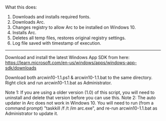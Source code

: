 What this does:

1. Downloads and installs required fonts.
2. Downloads Arc.
3. Changes registry to allow Arc to be installed on Windows 10.
4. Installs Arc.
5. Deletes all temp files, restores original registry settings.
6. Log file saved with timestamp of execution.

------------------------------------------------------------------

Download and install the latest Windows App SDK from here: https://learn.microsoft.com/en-us/windows/apps/windows-app-sdk/downloads

Download both arcwin10-1.1.ps1 & arcwin10-1.1.bat to the same directory. Right click and run arcwin10-1.1.bat as Administrator.

Note 1: If you are using a older version (1.0) of this script, you will need to uninstall and delete that version before you can use this.
Note 2: The auto updater in Arc does not work in Windows 10. You will need to run (from a command prompt) "taskkill /f /t /im arc.exe", and re-run arcwin10-1.1.bat as Administrator to update it.
